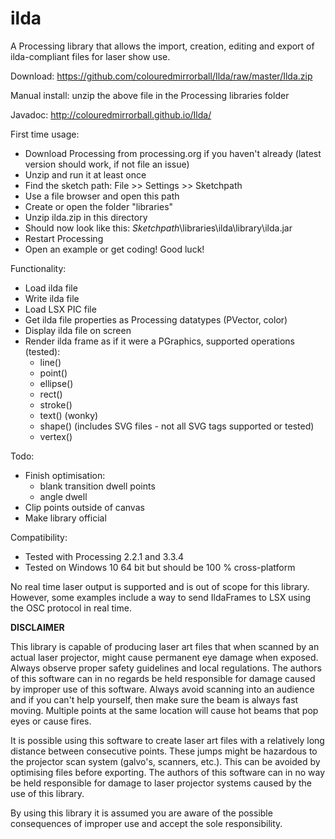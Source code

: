 ilda
====

A Processing library that allows the import, creation, editing and export of ilda-compliant files for laser show use.

Download: https://github.com/colouredmirrorball/Ilda/raw/master/Ilda.zip

Manual install: unzip the above file in the Processing libraries folder

Javadoc: http://colouredmirrorball.github.io/Ilda/


First time usage:

 * Download Processing from processing.org if you haven't already (latest version should work, if not file an issue)
 * Unzip and run it at least once
 * Find the sketch path: File >> Settings >> Sketchpath
 * Use a file browser and open this path
 * Create or open the folder "libraries"
 * Unzip ilda.zip in this directory
 * Should now look like this: *Sketchpath*\libraries\ilda\library\ilda.jar
 * Restart Processing
 * Open an example or get coding! Good luck!
 
 
Functionality:
 
  * Load ilda file
  * Write ilda file
  * Load LSX PIC file
  * Get ilda file properties as Processing datatypes (PVector, color)
  * Display ilda file on screen
  * Render ilda frame as if it were a PGraphics, supported operations (tested):
      * line()
      * point()
      * ellipse()
      * rect()
      * stroke()
      * text() (wonky)
      * shape() (includes SVG files - not all SVG tags supported or tested)
      * vertex() 
      
Todo:

   * Finish optimisation: 
      * blank transition dwell points
      * angle dwell
   * Clip points outside of canvas
   * Make library official
  
Compatibility:

   * Tested with Processing 2.2.1 and 3.3.4
   * Tested on Windows 10 64 bit but should be 100 % cross-platform
   
No real time laser output is supported and is out of scope for this library. However, some examples include a way to send 
IldaFrames to LSX using the OSC protocol in real time. 


**DISCLAIMER**

This library is capable of producing laser art files that when scanned by an actual laser projector, might cause permanent
 eye damage when exposed. Always observe proper safety guidelines and local regulations. The authors of this software can 
 in no regards be held responsible for damage caused by improper use of this software. Always avoid scanning into an audience 
 and if you can't help yourself, then make sure the beam is always fast moving. Multiple points at the same location will 
 cause hot beams that pop eyes or cause fires.

It is possible using this software to create laser art files with a relatively long distance between consecutive points. 
These jumps might be hazardous to the projector scan system (galvo's, scanners, etc.). This can be avoided by optimising 
files before exporting. The authors of this software can in no way be held responsible for damage to laser projector systems 
caused by the use of this library.

By using this library it is assumed you are aware of the possible consequences of improper use and accept the sole responsibility.